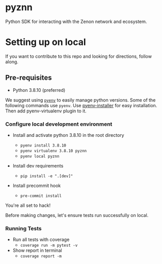 # pyznn

Python SDK for interacting with the Zenon network and ecosystem.

# Setting up on local

If you want to contribute to this repo and looking for directions, follow along.

## Pre-requisites

- Python 3.8.10 (preferred)

We suggest using [`pyenv`](https://github.com/pyenv/pyenv-virtualenv) to easily manage python versions. Some of the following commands use `pyenv`.
Use [pyenv-installer](https://github.com/pyenv/pyenv-installer) for easy installation. Then add pyenv-virtualenv plugin to it.

### Configure local development environment

- Install and activate python 3.8.10 in the root directory

  - `pyenv install 3.8.10`
  - `pyenv virtualenv 3.8.10 pyznn`
  - `pyenv local pyznn`

- Install dev requirements

  - `pip install -e ".[dev]"`

- Install precommit hook

  - `pre-commit install`

You're all set to hack!

Before making changes, let's ensure tests run successfully on local.

### Running Tests

- Run all tests with coverage
  - `coverage run -m pytest -v`
- Show report in terminal
  - `coverage report -m`
